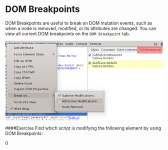 DOM Breakpoints
===============

DOM Breakpoints are useful to break on DOM mutation events, such as when a node is removed, modified, or its attributes are changed.
You can view all current DOM breakpoints on the `DOM Breakpoint` tab.

<img src="../elements/breakpoint.png"/>

####Exercise‎
Find which script is modifying the following element by using DOM Breakpoints:

<div id="live-modify">
	<span>0</span>
</div>

<script>
	var i = setInterval(function() {
		var el = document.getElementById("live-modify");
		if(!el) return clearInterval(i);

		var span = el.children[0];

		var num = (span.innerHTML * 1) + 1;

		el.removeChild(span);
		el.innerHTML = "<span>" + num + "</span>"
	}, 1000);
</script>